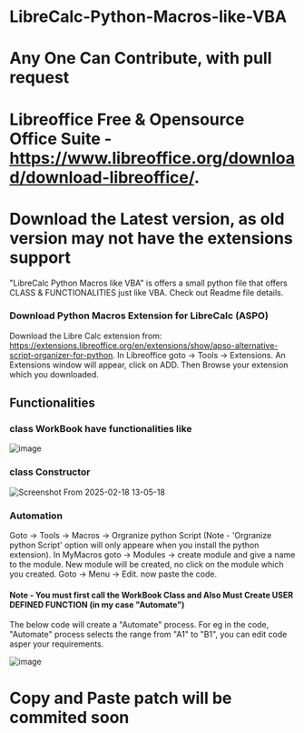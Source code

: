# LibreCalc-Python-Macros-like-VBA
# Any One Can Contribute, with pull request

# Libreoffice Free & Opensource Office Suite - https://www.libreoffice.org/download/download-libreoffice/.
# Download the Latest version, as old version may not have the extensions support

"LibreCalc Python Macros like VBA" is offers a small python file that offers CLASS &amp; FUNCTIONALITIES just like VBA. Check out Readme file details. 


### Download Python Macros Extension for LibreCalc (ASPO)

Download the Libre Calc extension from: https://extensions.libreoffice.org/en/extensions/show/apso-alternative-script-organizer-for-python.
In Libreoffice goto -> Tools -> Extensions.
An Extensions window will appear, click on ADD.
Then Browse your extension which you downloaded.


## Functionalities

### class WorkBook have functionalities like
![image](https://github.com/user-attachments/assets/91107ab3-05be-4519-9bc4-4a2d6126e223)




### class Constructor
![Screenshot From 2025-02-18 13-05-18](https://github.com/user-attachments/assets/0428de98-e27d-4ae4-aed2-18e5ee579ca0)



### Automation

Goto -> Tools -> Macros -> Orgranize python Script (Note - 'Orgranize python Script' option will only appeare when you install the python extension).
In MyMacros goto -> Modules -> create module and give a name to the module.
New module will be created, no click on the module which you created.
Goto -> Menu -> Edit.
now paste the code.



#### Note - You must first call the WorkBook Class and Also Must Create USER DEFINED FUNCTION (in my case "Automate")
The below code will create a "Automate" process. For eg in the code, "Automate" process selects the range from "A1" to "B1", you can edit code asper your requirements.

![image](https://github.com/user-attachments/assets/f618b967-a473-4dde-b326-86b288c8dcad)



# Copy and Paste patch will be commited soon
